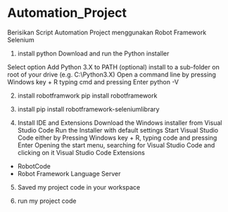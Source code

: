 # Automation_Project
Berisikan Script Automation Project menggunakan Robot Framework Selenium

1. install python
   Download and run the Python installer

Select option Add Python 3.X to PATH
(optional) install to a sub-folder on root of your drive (e.g. C:\Python3.X)
Open a command line by
pressing Windows key + R
typing cmd and pressing Enter
python -V

2. install robotframwork pip install robotframework

3. install pip install robotframework-seleniumlibrary

4. Install IDE and Extensions
Download the Windows installer from Visual Studio Code
Run the Installer with default settings
Start Visual Studio Code either by
Pressing Windows key + R, typing code and pressing Enter
Opening the start menu, searching for Visual Studio Code and clicking on it
Visual Studio Code Extensions
- RobotCode
- Robot Framework Language Server

5. Saved my project code in your workspace

6. run my project code 
